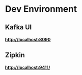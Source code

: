 # Dev Environment

## Kafka UI 
#### [http://localhost:8090](http://localhost:8090/)

## Zipkin
#### [http://localhost:9411/](http://localhost:9411/)
